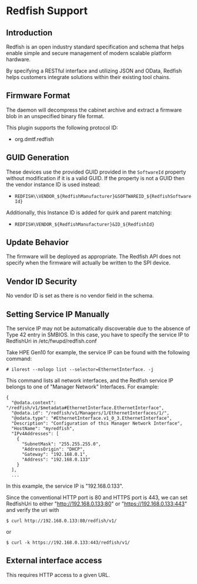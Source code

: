 Redfish Support
===============

Introduction
------------

Redfish is an open industry standard specification and schema that helps enable
simple and secure management of modern scalable platform hardware.

By specifying a RESTful interface and utilizing JSON and OData, Redfish helps
customers integrate solutions within their existing tool chains.

Firmware Format
---------------

The daemon will decompress the cabinet archive and extract a firmware blob in
an unspecified binary file format.

This plugin supports the following protocol ID:

 * org.dmtf.redfish

GUID Generation
---------------

These devices use the provided GUID provided in the `SoftwareId` property
without modification if it is a valid GUID. If the property is not a GUID then
the vendor instance ID is used instead:

* `REDFISH\\VENDOR_${RedfishManufacturer}&SOFTWAREID_${RedfishSoftwareId}`

Additionally, this Instance ID is added for quirk and parent matching:

* `REDFISH\VENDOR_${RedfishManufacturer}&ID_${RedfishId}`

Update Behavior
---------------

The firmware will be deployed as appropriate. The Redfish API does not specify
when the firmware will actually be written to the SPI device.

Vendor ID Security
------------------

No vendor ID is set as there is no vendor field in the schema.

Setting Service IP Manually
---------------------------

The service IP may not be automatically discoverable due to the absence of
Type 42 entry in SMBIOS. In this case, you have to specify the service IP
to RedfishUri in /etc/fwupd/redfish.conf

Take HPE Gen10 for example, the service IP can be found with the following
command:

    # ilorest --nologo list --selector=EthernetInterface. -j

This command lists all network interfaces, and the Redfish service IP belongs
to one of "Manager Network" Interfaces. For example:

    {
      "@odata.context": "/redfish/v1/$metadata#EthernetInterface.EthernetInterface",
      "@odata.id": "/redfish/v1/Managers/1/EthernetInterfaces/1/",
      "@odata.type": "#EthernetInterface.v1_0_3.EthernetInterface",
      "Description": "Configuration of this Manager Network Interface",
      "HostName": "myredfish",
      "IPv4Addresses": [
        {
          "SubnetMask": "255.255.255.0",
          "AddressOrigin": "DHCP",
          "Gateway": "192.168.0.1",
          "Address": "192.168.0.133"
        }
      ],
      ...

In this example, the service IP is "192.168.0.133".

Since the conventional HTTP port is 80 and HTTPS port is 443, we can set
RedfishUri to either "http://192.168.0.133:80" or "https://192.168.0.133:443"
and verify the uri with

    $ curl http://192.168.0.133:80/redfish/v1/

or

    $ curl -k https://192.168.0.133:443/redfish/v1/

External interface access
-------------------------
This requires HTTP access to a given URL.
